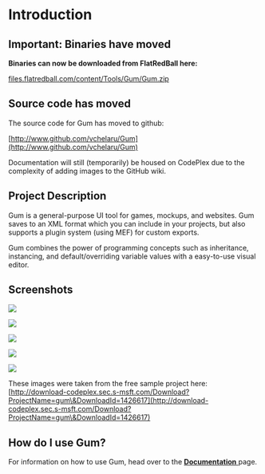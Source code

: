 # Introduction

## Important: Binaries have moved

**Binaries can now be downloaded from FlatRedBall here:**

[files.flatredball.com/content/Tools/Gum/Gum.zip](http://files.flatredball.com/content/Tools/Gum/Gum.zip)

## Source code has moved

The source code for Gum has moved to github:

[http://www.github.com/vchelaru/Gum](http://www.github.com/vchelaru/Gum)

Documentation will still (temporarily) be housed on CodePlex due to the complexity of adding images to the GitHub wiki.

## Project Description

Gum is a general-purpose UI tool for games, mockups, and websites. Gum saves to an XML format which you can include in your projects, but also supports a plugin system (using MEF) for custom exports.

Gum combines the power of programming concepts such as inheritance, instancing, and default/overriding variable values with a easy-to-use visual editor.

## Screenshots

![](<.gitbook/assets/Home\_GumGifFast (1).gif>)

![](<.gitbook/assets/Home\_GumPromo1 (1).PNG>)

![](<.gitbook/assets/Home\_GumPromo2 (1).PNG>)

![](<.gitbook/assets/Home\_GumPromo3 (1).PNG>)

![](<.gitbook/assets/Home\_GumPromo4 (1).PNG>)

These images were taken from the free sample project here: [http://download-codeplex.sec.s-msft.com/Download?ProjectName=gum\&DownloadId=1426617](http://download-codeplex.sec.s-msft.com/Download?ProjectName=gum\&DownloadId=1426617)

## How do I use Gum?

For information on how to use Gum, head over to the [**Documentation** ](https://flatredball.gitbook.io/gum/)page.
